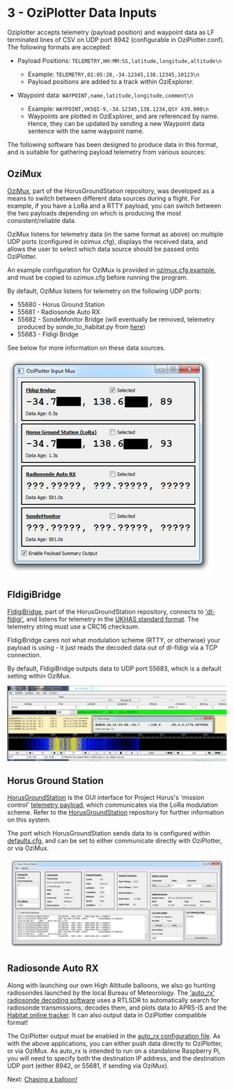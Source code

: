 # 3 - OziPlotter Data Inputs

Oziplotter accepts telemetry (payload position) and waypoint data as LF terminated lines of CSV on UDP port 8942 (configurable in OziPlotter.conf). 
The following formats are accepted:
* Payload Positions:  `TELEMETRY,HH:MM:SS,latitude,longitude,altitude\n` 
  * Example: `TELEMETRY,01:05:20,-34.12345,138.12345,10123\n`
  * Payload positions are added to a track within OziExplorer.

* Waypoint data: `WAYPOINT,name,latitude,longitude,comment\n`
  * Example: `WAYPOINT,VK5QI-9,-34.12345,138.1234,QSY 439.900\n`
  * Waypoints are plotted in OziExplorer, and are referenced by name. Hence, they can be updated by sending a new Waypoint data sentence with the same waypoint name.

The following software has been designed to produce data in this format, and is suitable for gathering payload telemetry from various sources:

## OziMux
[OziMux](https://github.com/projecthorus/HorusGroundStation/blob/master/OziMux.py), part of the HorusGroundStation repository, was developed as a means to switch between different data sources during a flight. For example, if you have a LoRa and a RTTY payload, you can switch between the two payloads depending on which is producing the most consistent/reliable data.

OziMux listens for telemetry data (in the same format as above) on multiple UDP ports (configured in ozimux.cfg), displays the received data, and allows the user to select which data source should be passed onto OziPlotter.

An example configuration for OziMux is provided in [ozimux.cfg.example](https://github.com/projecthorus/HorusGroundStation/blob/master/ozimux.cfg.example), and must be copied to ozimux.cfg before running the program. 

By default, OziMux listens for telemetry on the following UDP ports:
* 55680 - Horus Ground Station
* 55681 - Radiosonde Auto RX
* 55682 - SondeMonitor Bridge (will eventually be removed, telemetry produced by sonde_to_habitat.py from [here](https://github.com/darksidelemm/sondemonitorUtils))
* 55683 - Fldigi Bridge

See below for more information on these data sources.

![OziMux Screenshot](https://raw.githubusercontent.com/projecthorus/oziplotter/master/doc/images/ozimux.jpg)

## FldigiBridge
[FldigiBridge](https://github.com/projecthorus/HorusGroundStation/blob/master/FldigiBridge.py), part of the HorusGroundStation repository, connects to ['dl-fldigi'](https://ukhas.org.uk/projects:dl-fldigi), and listens for telemetry in the [UKHAS standard format](https://ukhas.org.uk/communication:protocol). The telemetry string must use a CRC16 checksum. 

FldigiBridge cares not what modulation scheme (RTTY, or otherwise) your payload is using - it just reads the decoded data out of dl-fldigi via a TCP connection. 

By default, FldigiBridge outputs data to UDP port 55683, which is a default setting within OziMux.

![Fldigi Bridge Screenshot](https://raw.githubusercontent.com/projecthorus/oziplotter/master/doc/images/fldigibridge.jpg)

## Horus Ground Station
[HorusGroundStation](https://github.com/projecthorus/HorusGroundStation/blob/master/HorusGroundStation.py) is the GUI interface for Project Horus's 'mission control' [telemetry payload](https://github.com/projecthorus/FlexTrack-Horus), which communicates via the LoRa modulation scheme. Refer to the [HorusGroundStation](https://github.com/projecthorus/HorusGroundStation) repository for further information on this system. 

The port which HorusGroundStation sends data to is configured within [defaults.cfg](https://github.com/projecthorus/HorusGroundStation/blob/master/defaults.cfg.example#L29), and can be set to either communicate directly with OziPlotter, or via OziMux.

![Horus Ground Station Screenshot](https://raw.githubusercontent.com/projecthorus/oziplotter/master/doc/images/horusgroundstation.jpg)

## Radiosonde Auto RX
Along with launching our own High Altitude balloons, we also go hunting radiosondes launched by the local Bureau of Meteorology. The ['auto_rx' radiosonde decoding software](https://github.com/darksidelemm/RS/tree/master/auto_rx) uses a RTLSDR to automatically search for radiosonde transmissions, decodes them, and plots data to APRS-IS and the [Habitat online tracker](http://tracker.habhub.org). It can also output data in OziPlotter compatible format!

The OziPlotter output must be enabled in the [auto_rx configuration file](https://github.com/darksidelemm/RS/blob/master/auto_rx/station.cfg.example#L85). As with the above applications, you can either push data directly to OziPlotter, or via OziMux. As auto_rx is intended to run on a standalone Raspberry Pi, you will need to specify both the destination IP address, and the destination UDP port (either 8942, or 55681, if sending via OziMux).




Next: [Chasing a balloon!](./04_The_Chase.md)


